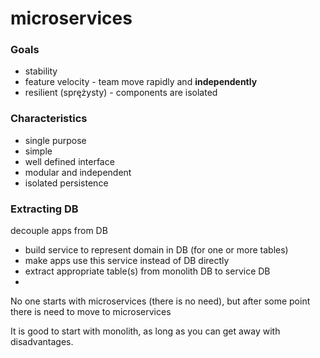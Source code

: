 # microservices

### Goals

* stability
* feature velocity - team move rapidly and **independently**
* resilient \(sprężysty\) - components are isolated

### Characteristics

* single purpose
* simple
* well defined interface
* modular and independent
* isolated persistence

### Extracting DB

decouple apps from DB

* build service to represent domain in DB \(for one or more tables\)
* make apps use this service instead of DB directly
* extract appropriate table\(s\) from monolith DB to service DB
* 
No one starts with microservices \(there is no need\), but after some point there is need to move to microservices

It is good to start with monolith, as long as you can get away with disadvantages.



